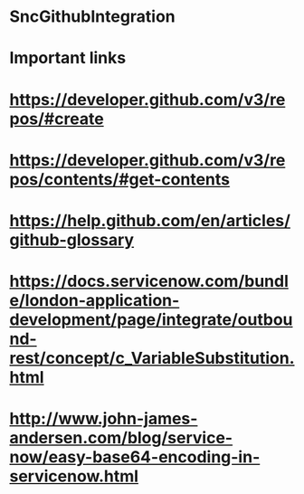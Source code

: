 # SncGithubIntegration
# Important links
# https://developer.github.com/v3/repos/#create
# https://developer.github.com/v3/repos/contents/#get-contents
# https://help.github.com/en/articles/github-glossary
# https://docs.servicenow.com/bundle/london-application-development/page/integrate/outbound-rest/concept/c_VariableSubstitution.html
# http://www.john-james-andersen.com/blog/service-now/easy-base64-encoding-in-servicenow.html
